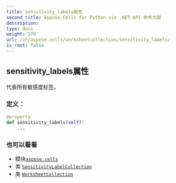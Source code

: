 ```yaml
---
title: sensitivity_labels属性
second_title: Aspose.Cells for Python via .NET API 参考文献
description:
type: docs
weight: 370
url: /zh/aspose.cells/worksheetcollection/sensitivity_labels/
is_root: false
---
```

## sensitivity_labels属性

代表所有敏感度标签。
### 定义：
```python
@property
def sensitivity_labels(self):
    ...
```

### 也可以看看
* 模块[`aspose.cells`](../../)
* 类 [`SensitivityLabelCollection`](/cells/python-net/zh/aspose.cells.metas/sensitivitylabelcollection)
* 类 [`WorksheetCollection`](/cells/python-net/zh/aspose.cells/worksheetcollection)
